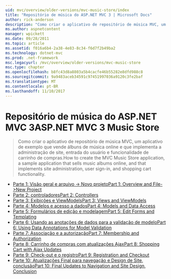 ```yaml
---
uid: mvc/overview/older-versions/mvc-music-store/index
title: "Repositório de música do ASP.NET MVC 3 | Microsoft Docs"
author: rick-anderson
description: "Como criar o aplicativo de repositório de música MVC, um aplicativo de exemplo que vende álbuns de música online e que implementa a administração de site, logon do usuário, um..."
ms.author: aspnetcontent
manager: wpickett
ms.date: 09/28/2011
ms.topic: article
ms.assetid: f016a6b4-2a38-4e83-8c34-f6d7f2b49ba2
ms.technology: dotnet-mvc
ms.prod: .net-framework
msc.legacyurl: /mvc/overview/older-versions/mvc-music-store
msc.type: chapter
ms.openlocfilehash: b8fc43d8a8803a5b4cacfe46b55282e8dfd988c8
ms.sourcegitcommit: 9a9483aceb34591c97451997036a9120c3fe2baf
ms.translationtype: MT
ms.contentlocale: pt-BR
ms.lasthandoff: 11/10/2017
---
```

<a name="aspnet-mvc-3-music-store"></a><span data-ttu-id="e6461-103">Repositório de música do ASP.NET MVC 3</span><span class="sxs-lookup"><span data-stu-id="e6461-103">ASP.NET MVC 3 Music Store</span></span>
====================
> <span data-ttu-id="e6461-104">Como criar o aplicativo de repositório de música MVC, um aplicativo de exemplo que vende álbuns de música online e que implementa a administração de site, entrada do usuário e funcionalidade de carrinho de compras.</span><span class="sxs-lookup"><span data-stu-id="e6461-104">How to create the MVC Music Store application, a sample application that sells music albums online, and that implements site administration, user sign-in, and shopping cart functionality.</span></span>


- [<span data-ttu-id="e6461-105">Parte 1: Visão geral e arquivo -> Novo projeto</span><span class="sxs-lookup"><span data-stu-id="e6461-105">Part 1: Overview and File->New Project</span></span>](mvc-music-store-part-1.md)
- [<span data-ttu-id="e6461-106">Parte 2: controladores</span><span class="sxs-lookup"><span data-stu-id="e6461-106">Part 2: Controllers</span></span>](mvc-music-store-part-2.md)
- [<span data-ttu-id="e6461-107">Parte 3: Exibições e ViewModels</span><span class="sxs-lookup"><span data-stu-id="e6461-107">Part 3: Views and ViewModels</span></span>](mvc-music-store-part-3.md)
- [<span data-ttu-id="e6461-108">Parte 4: Modelos e acesso a dados</span><span class="sxs-lookup"><span data-stu-id="e6461-108">Part 4: Models and Data Access</span></span>](mvc-music-store-part-4.md)
- [<span data-ttu-id="e6461-109">Parte 5: Formulários de edição e modelagem</span><span class="sxs-lookup"><span data-stu-id="e6461-109">Part 5: Edit Forms and Templating</span></span>](mvc-music-store-part-5.md)
- [<span data-ttu-id="e6461-110">Parte 6: Usando as anotações de dados para a validação de modelo</span><span class="sxs-lookup"><span data-stu-id="e6461-110">Part 6: Using Data Annotations for Model Validation</span></span>](mvc-music-store-part-6.md)
- [<span data-ttu-id="e6461-111">Parte 7: Associação e a autorização</span><span class="sxs-lookup"><span data-stu-id="e6461-111">Part 7: Membership and Authorization</span></span>](mvc-music-store-part-7.md)
- [<span data-ttu-id="e6461-112">Parte 8: Carrinho de compras com atualizações Ajax</span><span class="sxs-lookup"><span data-stu-id="e6461-112">Part 8: Shopping Cart with Ajax Updates</span></span>](mvc-music-store-part-8.md)
- [<span data-ttu-id="e6461-113">Parte 9: Check-out e o registro</span><span class="sxs-lookup"><span data-stu-id="e6461-113">Part 9: Registration and Checkout</span></span>](mvc-music-store-part-9.md)
- [<span data-ttu-id="e6461-114">Parte 10: Atualizações Final para navegação e Design de Site, conclusão</span><span class="sxs-lookup"><span data-stu-id="e6461-114">Part 10: Final Updates to Navigation and Site Design, Conclusion</span></span>](mvc-music-store-part-10.md)
